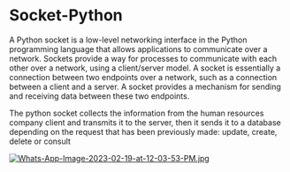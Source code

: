 # Socket-Python

A Python socket is a low-level networking interface in the Python programming language that allows applications to communicate over a network. Sockets provide a way for processes to communicate with each other over a network, using a client/server model.
A socket is essentially a connection between two endpoints over a network, such as a connection between a client and a server. A socket provides a mechanism for sending and receiving data between these two endpoints.

The python socket collects the information from the human resources company client and transmits it to the server, then it sends it to a database depending on the request that has been previously made: update, create, delete or consult

[![Whats-App-Image-2023-02-19-at-12-03-53-PM.jpg](https://i.postimg.cc/hjZh9Tf4/Whats-App-Image-2023-02-19-at-12-03-53-PM.jpg)](https://postimg.cc/0Mm8v6Yh)

